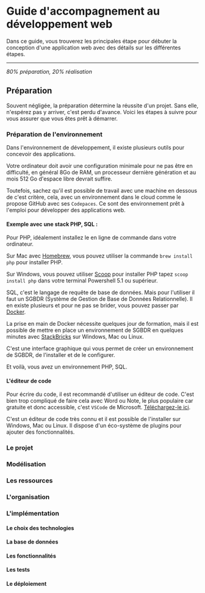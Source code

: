 # Guide d'accompagnement au développement web

Dans ce guide, vous trouverez les principales étape pour débuter la conception d'une application web avec des détails sur les différentes étapes.

---

*80% préparation, 20% réalisation*

## Préparation

Souvent négligée, la préparation détermine la réussite d'un projet. Sans elle, n'espérez pas y arriver, c'est perdu d'avance. Voici les étapes à suivre pour vous assurer que vous êtes prêt à démarrer.

### Préparation de l'environnement

Dans l'environnement de développement, il existe plusieurs outils pour concevoir des applications.

Votre ordinateur doit avoir une configuration minimale pour ne pas être en difficulté, en général 8Go de RAM, un processeur dernière génération et au mois 512 Go d'espace libre devrait suffire.

Toutefois, sachez qu'il est possible de travail avec une machine en dessous de c'est critère, cela, avec un environnement dans le cloud comme le propose GitHub avec ses `Codepaces`. Ce sont des environnement prêt à l'emploi pour développer des applications web.

#### Exemple avec une stack PHP, SQL :

Pour PHP, idéalement installez le en ligne de commande dans votre ordinateur. 

Sur Mac avec [Homebrew](https://brew.sh/), vous pouvez utiliser la commande `brew install php` pour installer PHP.

Sur Windows, vous pouvez utiliser [Scoop](https://scoop.sh/) pour installer PHP tapez `scoop install php` dans votre terminal Powershell 5.1 ou supérieur.

SQL, c'est le langage de requête de base de données. Mais pour l'utiliser il faut un SGBDR (Système de Gestion de Base de Données Relationnelle). Il en existe plusieurs et pour ne pas se brider, vous pouvez passer par [Docker](https://www.docker.com/).

La prise en main de Docker nécessite quelques jour de formation, mais il est possible de mettre en place un environnement de SGBDR en quelques minutes avec [StackBricks](https://stackbricks.app/) sur Windows, Mac ou Linux.

C'est une interface graphique qui vous permet de créer un environnement de SGBDR, de l'installer et de le configurer.

Et voilà, vous avez un environnement PHP, SQL.

#### L'éditeur de code

Pour écrire du code, il est recommandé d'utiliser un éditeur de code. C'est bien trop compliqué de faire cela avec Word ou Note, le plus populaire car gratuite et donc accessible, c'est `VSCode` de Microsoft. [Téléchargez-le ici](https://code.visualstudio.com/).

C'est un éditeur de code très connu et il est possible de l'installer sur Windows, Mac ou Linux. Il dispose d'un éco-système de plugins pour ajouter des fonctionnalités.

### Le projet

### Modélisation

### Les ressources

### L'organisation

### L'implémentation

#### Le choix des technologies

#### La base de données

#### Les fonctionnalités

#### Les tests

#### Le déploiement